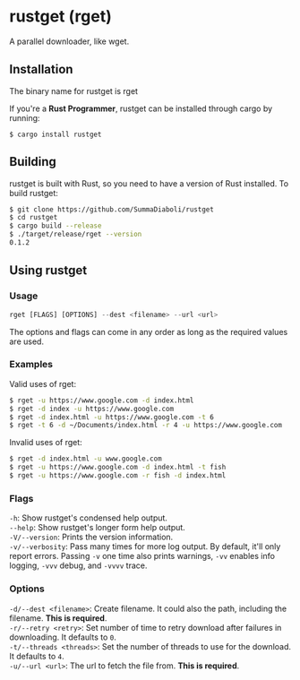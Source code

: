 # rustget (rget)

A parallel downloader, like wget.

## Installation

The binary name for rustget is rget

If you're a **Rust Programmer**, rustget can be installed through cargo by running:

`$ cargo install rustget`

## Building

rustget is built with Rust, so you need to have a version of Rust installed.
To build rustget:

~~~~bash
$ git clone https://github.com/SummaDiaboli/rustget
$ cd rustget
$ cargo build --release
$ ./target/release/rget --version
0.1.2
~~~~

## Using rustget

### Usage

```rust
rget [FLAGS] [OPTIONS] --dest <filename> --url <url>
```

The options and flags can come in any order as long as the required values are used.

### Examples

Valid uses of rget:

```bash
$ rget -u https://www.google.com -d index.html
$ rget -d index -u https://www.google.com
$ rget -d index.html -u https://www.google.com -t 6
$ rget -t 6 -d ~/Documents/index.html -r 4 -u https://www.google.com
```

Invalid uses of rget:

```bash
$ rget -d index.html -u www.google.com
$ rget -u https://www.google.com -d index.html -t fish
$ rget -u https://www.google.com -r fish -d index.html
```

### Flags

`-h`: Show rustget's condensed help output.  
`--help`: Show rustget's longer form help output.  
`-V/--version`: Prints the version information.  
`-v/--verbosity`: Pass many times for more log output. By default, it'll only report errors. Passing `-v` one time also prints warnings, `-vv` enables info logging, `-vvv` debug, and `-vvvv` trace.

### Options

`-d/--dest <filename>`: Create filename. It could also the path, including the filename. **This is required**.  
`-r/--retry <retry>`: Set number of time to retry download after failures in downloading. It defaults to `0`.  
`-t/--threads <threads>`: Set the number of threads to use for the download. It defaults to `4`.  
`-u/--url <url>`: The url to fetch the file from. **This is required**.  
